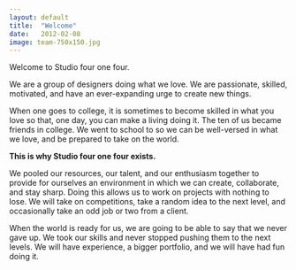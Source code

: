 ```yaml
---
layout: default
title:  "Welcome"
date:   2012-02-08
image: team-750x150.jpg
---
```


Welcome to Studio four one four.

We are a group of designers doing what we love. We are passionate, skilled, motivated, and have an ever-expanding urge to create new things.

<!--more-->

When one goes to college, it is sometimes to become skilled in what you love so that, one day, you can make a living doing it. The ten of us became friends in college. We went to school to so we can be well-versed in what we love, and be prepared to take on the world.

**This is why Studio four one four exists.**

We pooled our resources, our talent, and our enthusiasm together to provide for ourselves an environment in which we can create, collaborate, and stay sharp. Doing this allows us to work on projects with nothing to lose. We will take on competitions, take a random idea to the next level, and occasionally take an odd job or two from a client.

When the world is ready for us, we are going to be able to say that we never gave up. We took our skills and never stopped pushing them to the next levels. We will have experience, a bigger portfolio, and we will have had fun doing it.